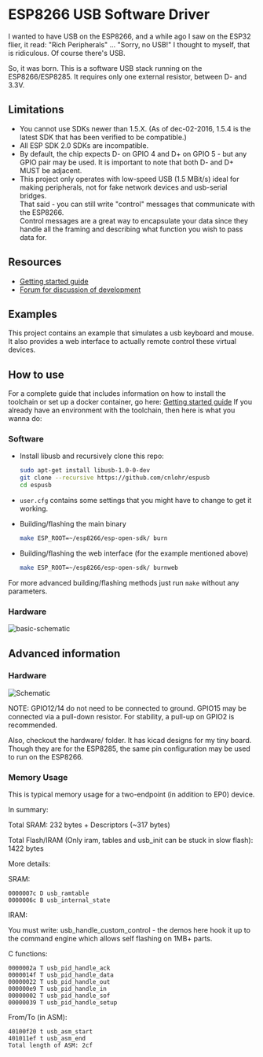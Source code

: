 # ESP8266 USB Software Driver

I wanted to have USB on the ESP8266, and a while ago I saw on the ESP32 flier, it read: "Rich Peripherals" ... "Sorry, no USB!" I thought to myself, that is ridiculous.  Of course there's USB.

So, it was born.  This is a software USB stack running on the ESP8266/ESP8285.  It requires only one external resistor, between D- and 3.3V.

## Limitations

- You cannot use SDKs newer than 1.5.X. (As of dec-02-2016, 1.5.4 is the latest SDK that has been verified to be compatible.)
- All ESP SDK 2.0 SDKs are incompatible.
- By default, the chip expects D- on GPIO 4 and D+ on GPIO 5 - but any GPIO pair may be used.  It is important to note that both D- and D+ MUST be adjacent.
- This project only operates with low-speed USB (1.5 MBit/s)
  ideal for making peripherals, not for fake network devices and usb-serial bridges.  
  That said - you can still write "control" messages that communicate with the ESP8266.  
  Control messages are a great way to encapsulate your data since they handle all the framing and describing what function you wish to pass data for.

## Resources
- [Getting started guide](https://github.com/cnlohr/espusb/wiki/Getting-Started-Guide)
- [Forum for discussion of development](http://www.esp8266.com/espusb)


## Examples

This project contains an example that simulates a usb keyboard and mouse. It also provides a web interface to actually remote control these virtual devices.

## How to use
For a complete guide that includes information on how to install the toolchain or set up a docker container, go here: [Getting started guide](https://github.com/cnlohr/espusb/wiki/Getting-Started-Guide)
If you already have an environment with the toolchain, then here is what you wanna do:

### Software

- Install libusb and recursively clone this repo: 
  
  ``` bash
  sudo apt-get install libusb-1.0-0-dev
  git clone --recursive https://github.com/cnlohr/espusb
  cd espusb
  ```

- `user.cfg` contains some settings that you might have to change to get it working. 

- Building/flashing the main binary
  
  ``` bash
  make ESP_ROOT=~/esp8266/esp-open-sdk/ burn
  ```

- Building/flashing the web interface (for the example mentioned above)
  
  ``` bash
  make ESP_ROOT=~/esp8266/esp-open-sdk/ burnweb
  ```

For more advanced building/flashing methods just run `make` without any parameters.

### Hardware

![basic-schematic](basic-schematic.png)


## Advanced information

### Hardware

![Schematic](schematic.png)

NOTE: GPIO12/14 do not need to be connected to ground. GPIO15 may be connected via a pull-down resistor.  For stability, a pull-up on GPIO2 is recommended.

Also, checkout the hardware/ folder.  It has kicad designs for my tiny board.  Though they are for the ESP8285, the same pin configuration may be used to run on the ESP8266.

### Memory Usage

This is typical memory usage for a two-endpoint (in addition to EP0) device.

In summary:

Total SRAM: 232 bytes + Descriptors (~317 bytes)

Total Flash/IRAM (Only iram, tables and usb_init can be stuck in slow flash): 1422 bytes

More details:

SRAM:

```
0000007c D usb_ramtable
0000006c B usb_internal_state
```
IRAM:

You must write: usb_handle_custom_control - the demos here hook it up to the command engine which allows self flashing on 1MB+ parts.

C functions:
```
0000002a T usb_pid_handle_ack
0000014f T usb_pid_handle_data
00000022 T usb_pid_handle_out
000000e9 T usb_pid_handle_in
00000002 T usb_pid_handle_sof
00000039 T usb_pid_handle_setup
```
From/To (in ASM):
```
40100f20 t usb_asm_start
401011ef t usb_asm_end
Total length of ASM: 2cf
```

